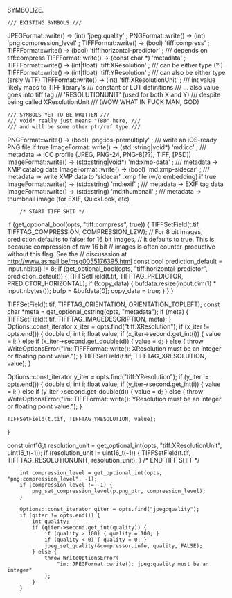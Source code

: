 SYMBOLIZE.

    /// EXISTING SYMBOLS ///
JPEGFormat::write() -> (int)            'jpeg:quality'              ;
PNGFormat::write()  -> (int)             'png:compression_level'    ;
TIFFFormat::write() -> (bool)           'tiff:compress'             ;
TIFFFormat::write() -> (bool)           'tiff:horizontal-predictor' ;  /// depends on tiff:compress
TIFFFormat::write() -> (const char *)   'metadata'                  ;
TIFFFormat::write() -> (int|float)      'tiff:XResolution'          ;  /// can be either type (?!)
TIFFFormat::write() -> (int|float)      'tiff:YResolution'          ;  /// can also be either type (srsly WTF)
TIFFFormat::write() -> (int)            'tiff:XResolutionUnit'      ;  /// int value likely maps to TIFF library's
                                                                       /// constant or LUT definitions
                                                                       /// ... also value goes into tiff tag
                                                                       /// 'RESOLUTIONUNIT' (used for both X and Y)
                                                                       /// despite being called XResolutionUnit
                                                                       /// (WOW WHAT IN FUCK MAN, GOD)

    /// SYMBOLS YET TO BE WRITTEN ///
    /// void* really just means "TBD" here, ///
    /// and will be some other ptr/ref type ///

PNGFormat::write()   -> (bool)                 'png:ios-premultiply'      ;  /// write an iOS-ready PNG file if true
ImageFormat::write() -> (std::string|void*)     'md:icc'                  ;  /// metadata -> ICC profile (JPEG, PNG-24, PNG-8(??), TIFF, [PSD])
ImageFormat::write() -> (std::string|void*)     'md:xmp-data'             ;  /// metadata -> XMP catalog data
ImageFormat::write() -> (bool)                  'md:xmp-sidecar'          ;  /// metadata -> write XMP data to 'sidecar' .xmp file (w/o embedding) if true
ImageFormat::write() -> (std::string)           'md:exif'                 ;  /// metadata -> EXIF tag data
ImageFormat::write() -> (std::string)           'md:thumbnail'            ;  /// metadata -> thumbnail image (for EXIF, QuickLook, etc)











        /* START TIFF SHIT */

if (get_optional_bool(opts, "tiff:compress", true)) {
    TIFFSetField(t.tif, TIFFTAG_COMPRESSION, COMPRESSION_LZW);
    // For 8 bit images, prediction defaults to false; for 16 bit images,
    // it defaults to true. This is because compression of raw 16 bit
    // images is often counter-productive without this flag. See the
    // discusssion at http://www.asmail.be/msg0055176395.html
    const bool prediction_default = input.nbits() != 8;
    if (get_optional_bool(opts, "tiff:horizontal-predictor", prediction_default)) {
        TIFFSetField(t.tif, TIFFTAG_PREDICTOR, PREDICTOR_HORIZONTAL);
        if (!copy_data) {
            bufdata.resize(input.dim(1) * input.nbytes());
            bufp = &bufdata[0];
            copy_data = true;
        }
    }
}

TIFFSetField(t.tif, TIFFTAG_ORIENTATION, ORIENTATION_TOPLEFT);
const char *meta = get_optional_cstring(opts, "metadata");
if (meta) {
    TIFFSetField(t.tif, TIFFTAG_IMAGEDESCRIPTION, meta);
}
Options::const_iterator x_iter = opts.find("tiff:XResolution");
if (x_iter != opts.end()) {
    double d;
    int i;
    float value;
    if (x_iter->second.get_int(i)) {
        value = i;
    } else if (x_iter->second.get_double(d)) {
        value = d;
    } else {
        throw WriteOptionsError("im::TIFFFormat::write(): XResolution must be an integer or floating point value.");
    }
    TIFFSetField(t.tif, TIFFTAG_XRESOLUTION, value);
}

Options::const_iterator y_iter = opts.find("tiff:YResolution");
if (y_iter != opts.end()) {
    double d;
    int i;
    float value;
    if (y_iter->second.get_int(i)) {
        value = i;
    } else if (y_iter->second.get_double(d)) {
        value = d;
    } else {
        throw WriteOptionsError("im::TIFFFormat::write(): YResolution must be an integer or floating point value.");
    }
    
    TIFFSetField(t.tif, TIFFTAG_YRESOLUTION, value);
}

const uint16_t resolution_unit = get_optional_int(opts, "tiff:XResolutionUnit", uint16_t(-1));
if (resolution_unit != uint16_t(-1)) {
    TIFFSetField(t.tif, TIFFTAG_RESOLUTIONUNIT, resolution_unit);
}
        /* END TIFF SHIT */

        int compression_level = get_optional_int(opts, "png:compression_level", -1);
        if (compression_level != -1) {
            png_set_compression_level(p.png_ptr, compression_level);
        }
        
        Options::const_iterator qiter = opts.find("jpeg:quality");
        if (qiter != opts.end()) {
            int quality;
            if (qiter->second.get_int(quality)) {
                if (quality > 100) { quality = 100; }
                if (quality < 0) { quality = 0; }
                jpeg_set_quality(&compressor.info, quality, FALSE);
            } else {
                throw WriteOptionsError(
                    "im::JPEGFormat::write(): jpeg:quality must be an integer"
                );
            }
        }
